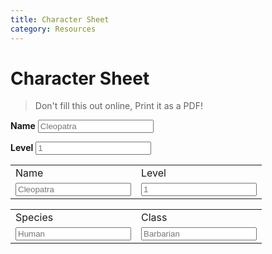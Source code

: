 ```yaml
---
title: Character Sheet
category: Resources
---
```


# Character Sheet

> Don't fill this out online, Print it as a PDF!

**Name**
<input placeholder="Cleopatra">

**Level**
<input placeholder="1">

<table>
  <tr>
    <td>Name</td>
    <td>Level</td>
  </tr>
  <tr>
    <td><input placeholder="Cleopatra"></td>
    <td><input placeholder="1"></td>
  </tr>
</table>

<table>
  <tr>
    <td>Species</td>
    <td>Class</td>
  </tr>
  <tr>
    <td><input placeholder="Human"></td>
    <td><input placeholder="Barbarian"></td>
  </tr>
</table>